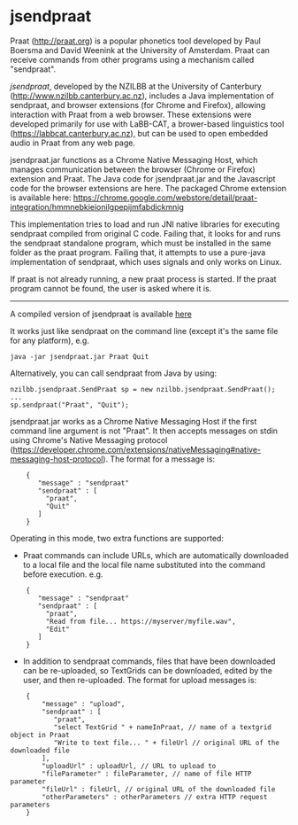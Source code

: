 # jsendpraat

Praat (http://praat.org) is a popular phonetics tool developed by Paul Boersma and David Weenink at the University of Amsterdam. Praat can receive commands from other programs using a mechanism called "sendpraat".

*jsendpraat*, developed by the NZILBB at the University of Canterbury (http://www.nzilbb.canterbury.ac.nz), includes a Java implementation of sendpraat, and browser extensions (for Chrome and Firefox), allowing interaction with Praat from a web browser. These extensions were developed primarily for use with LaBB-CAT, a brower-based linguistics tool (https://labbcat.canterbury.ac.nz), but can be used to open embedded audio in Praat from any web page.

jsendpraat.jar functions as a Chrome Native Messaging Host, which manages communication between the browser (Chrome or Firefox) extension and Praat. The Java code for jsendpraat.jar and the Javascript code for the browser extensions are here. The packaged Chrome extension is available here: https://chrome.google.com/webstore/detail/praat-integration/hmmnebkieionilgpepijmfabdickmnig

This implementation tries to load and run JNI native libraries for executing sendpraat compiled from original C code.  Failing that, it looks for and runs the sendpraat standalone program, which  must be installed in the same folder as the praat program. Failing that, it attempts to use a pure-java implementation of sendpraat, which uses signals and only works on Linux.

If praat is not already running, a new praat process is started. If the praat program cannot be found, the user is asked where it is.

--------------------------

A compiled version of jsendpraat is available [here](bin/jsendpraat.jar)

It works just like sendpraat on the command line (except it's the same file for any platform), e.g.

`java -jar jsendpraat.jar Praat Quit`

Alternatively, you can call sendpraat from Java by using:

```
nzilbb.jsendpraat.SendPraat sp = new nzilbb.jsendpraat.SendPraat();
...
sp.sendpraat("Praat", "Quit");
```

jsendpraat.jar works as a Chrome Native Messaging Host if the first command line argument is not "Praat". It then accepts messages on stdin using Chrome's Native Messaging protocol (https://developer.chrome.com/extensions/nativeMessaging#native-messaging-host-protocol). The format for a message is:
```
    {
       "message" : "sendpraat"
       "sendpraat" : [
         "praat",
         "Quit"
       ]
    }
```
Operating in this mode, two extra functions are supported:
* Praat commands can include URLs, which are automatically downloaded to a local file and the local file name substituted into the command before execution. e.g.
```
    {
       "message" : "sendpraat"
       "sendpraat" : [
         "praat",
         "Read from file... https://myserver/myfile.wav",
         "Edit"
       ]
    }
```
* In addition to sendpraat commands, files that have been downloaded can be re-uploaded, so TextGrids can be downloaded, edited by the user, and then re-uploaded.  The format for upload messages is:
```
    {
        "message" : "upload", 
        "sendpraat" : [
           "praat",
           "select TextGrid " + nameInPraat, // name of a textgrid object in Praat
           "Write to text file... " + fileUrl // original URL of the downloaded file
        ], 
        "uploadUrl" : uploadUrl, // URL to upload to
        "fileParameter" : fileParameter, // name of file HTTP parameter
        "fileUrl" : fileUrl, // original URL of the downloaded file
        "otherParameters" : otherParameters // extra HTTP request parameters
    }
```
